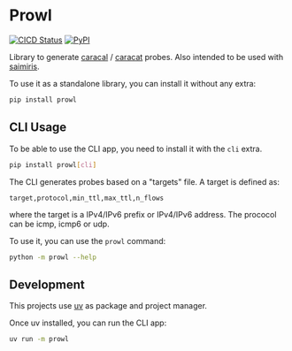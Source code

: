 # Prowl

[![CICD Status](https://img.shields.io/github/actions/workflow/status/nxthdr/prowl/cicd.yml?logo=github&label=cicd)](https://github.com/nxthdr/prowl/actions/workflows/cicd.yml)
[![PyPI](https://img.shields.io/pypi/v/prowl?color=blue&logo=pypi&logoColor=white)](https://pypi.org/project/prowl/)

Library to generate [caracal](https://github.com/dioptra-io/caracal) / [caracat](https://github.com/maxmouchet/caracat) probes. Also intended to be used with [saimiris](https://github.com/nxthdr/saimiris).

To use it as a standalone library, you can install it without any extra:

```bash
pip install prowl
```

## CLI Usage

To be able to use the CLI app, you need to install it with the `cli` extra.

```bash
pip install prowl[cli]
```

The CLI generates probes based on a "targets" file. A target is defined as:

```
target,protocol,min_ttl,max_ttl,n_flows
```

where the target is a IPv4/IPv6 prefix or IPv4/IPv6 address. The prococol can be icmp, icmp6 or udp.


To use it, you can use the `prowl` command:

```bash
python -m prowl --help
```

## Development

This projects use [uv](https://github.com/astral-sh/uv) as package and project manager.

Once uv installed, you can run the CLI app:

```bash
uv run -m prowl
```
